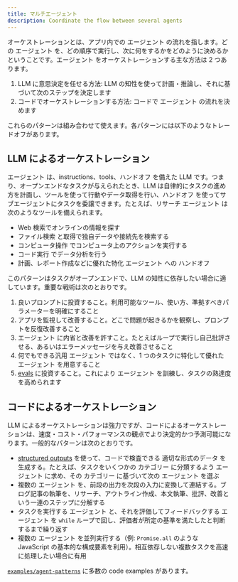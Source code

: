 ```yaml
---
title: マルチエージェント
description: Coordinate the flow between several agents
---
```


オーケストレーションとは、アプリ内での エージェント の流れを指します。どの エージェント を、どの順序で実行し、次に何をするかをどのように決めるかということです。エージェント をオーケストレーションする主な方法は 2 つあります。

1. LLM に意思決定を任せる方法: LLM の知性を使って計画・推論し、それに基づいて次のステップを決定します
2. コードでオーケストレーションする方法: コードで エージェント の流れを決めます

これらのパターンは組み合わせて使えます。各パターンには以下のようなトレードオフがあります。

## LLM によるオーケストレーション

エージェント は、instructions、tools、ハンドオフ を備えた LLM です。つまり、オープンエンドなタスクが与えられたとき、LLM は自律的にタスクの進め方を計画し、ツールを使って行動やデータ取得を行い、ハンドオフ を使ってサブエージェントにタスクを委譲できます。たとえば、リサーチ エージェント は次のようなツールを備えられます。

- Web 検索でオンラインの情報を探す
- ファイル検索 と取得で独自データや接続先を検索する
- コンピュータ操作 でコンピュータ上のアクションを実行する
- コード実行 でデータ分析を行う
- 計画、レポート作成などに優れた特化 エージェント への ハンドオフ

このパターンはタスクがオープンエンドで、LLM の知性に依存したい場合に適しています。重要な戦術は次のとおりです。

1. 良いプロンプトに投資すること。利用可能なツール、使い方、準拠すべきパラメーターを明確にすること
2. アプリを監視して改善すること。どこで問題が起きるかを観察し、プロンプトを反復改善すること
3. エージェント に内省と改善を許すこと。たとえばループで実行し自己批評させる、あるいはエラーメッセージを与え改善させること
4. 何でもできる汎用 エージェント ではなく、1 つのタスクに特化して優れた エージェント を用意すること
5. [evals](https://platform.openai.com/docs/guides/evals) に投資すること。これにより エージェント を訓練し、タスクの熟達度を高められます

## コードによるオーケストレーション

LLM によるオーケストレーションは強力ですが、コードによるオーケストレーションは、速度・コスト・パフォーマンスの観点でより決定的かつ予測可能になります。一般的なパターンは次のとおりです。

- [structured outputs](https://platform.openai.com/docs/guides/structured-outputs) を使って、コードで検査できる 適切な形式のデータ を生成する。たとえば、タスクをいくつかの カテゴリー に分類するよう エージェント に求め、その カテゴリー に基づいて次の エージェント を選ぶ
- 複数の エージェント を、前段の出力を次段の入力に変換して連結する。ブログ記事の執筆を、リサーチ、アウトライン作成、本文執筆、批評、改善という一連のステップに分解する
- タスクを実行する エージェント と、それを評価してフィードバックする エージェント を `while` ループで回し、評価者が所定の基準を満たしたと判断するまで繰り返す
- 複数の エージェント を並列実行する（例: `Promise.all` のような JavaScript の基本的な構成要素を利用）。相互依存しない複数タスクを高速に処理したい場合に有用

[`examples/agent-patterns`](https://github.com/openai/openai-agents-js/tree/main/examples/agent-patterns) に多数の code examples があります。
